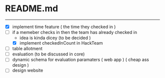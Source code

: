 # README.md
---
- [x] implement time feature ( the time they checked in )
- [ ] if a memeber checks in then the team has already checked in
	- idea is kinda dicey (to be decided )
	- [x] implement checkedInCount in HackTeam
- [ ] table allotment
- [ ] evaluation (to be discussed in core)
- [ ] dynamic schema for evaluation paramaters ( web app ) ( cheap ass design )
- [ ] design website 